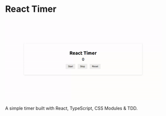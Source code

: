 # React Timer

<p align="center">
 <img src="https://github.com/Will-Andrade/react-timer/blob/master/public/demo.gif" alt="project demo" />
</p>

A simple timer built with React, TypeScript, CSS Modules & TDD.
